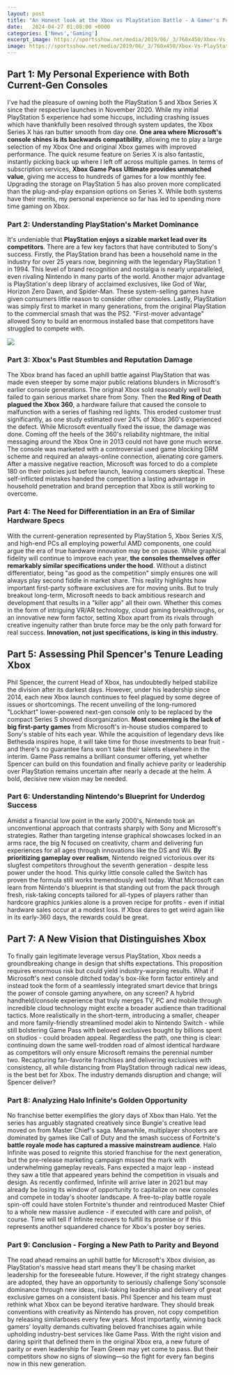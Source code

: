 ```yaml
---
layout: post
title: "An Honest look at the Xbox vs PlayStation Battle - A Gamer's Perspective"
date:   2024-04-27 01:08:00 +0000
categories: ['News','Gaming']
excerpt_image: https://sportsshow.net/media/2019/06/_3/760x450/Xbox-Vs-PlayStation-Features.jpg
image: https://sportsshow.net/media/2019/06/_3/760x450/Xbox-Vs-PlayStation-Features.jpg
---
```


## Part 1: My Personal Experience with Both Current-Gen Consoles
I've had the pleasure of owning both the PlayStation 5 and Xbox Series X since their respective launches in November 2020. While my initial PlayStation 5 experience had some hiccups, including crashing issues which have thankfully been resolved through system updates, the Xbox Series X has ran butter smooth from day one. **One area where Microsoft's console shines is its backwards compatibility**, allowing me to play a large selection of my Xbox One and original Xbox games with improved performance. The quick resume feature on Series X is also fantastic, instantly picking back up where I left off across multiple games. In terms of subscription services, **Xbox Game Pass Ultimate provides unmatched value**, giving me access to hundreds of games for a low monthly fee. Upgrading the storage on PlayStation 5 has also proven more complicated than the plug-and-play expansion options on Series X. While both systems have their merits, my personal experience so far has led to spending more time gaming on Xbox.
### Part 2: Understanding PlayStation's Market Dominance
It's undeniable that **PlayStation enjoys a sizable market lead over its competitors**. There are a few key factors that have contributed to Sony's success. Firstly, the PlayStation brand has been a household name in the industry for over 25 years now, beginning with the legendary PlayStation 1 in 1994. This level of brand recognition and nostalgia is nearly unparalleled, even rivaling Nintendo in many parts of the world. Another major advantage is PlayStation's deep library of acclaimed exclusives, like God of War, Horizon Zero Dawn, and Spider-Man. These system-selling games have given consumers little reason to consider other consoles. Lastly, PlayStation was simply first to market in many generations, from the original PlayStation to the commercial smash that was the PS2. "First-mover advantage" allowed Sony to build an enormous installed base that competitors have struggled to compete with.

![](https://www.theperspective.com/wp-content/uploads/2017/09/xboxplaystation2.jpg)
### Part 3: Xbox's Past Stumbles and Reputation Damage  
The Xbox brand has faced an uphill battle against PlayStation that was made even steeper by some major public relations blunders in Microsoft's earlier console generations. The original Xbox sold reasonably well but failed to gain serious market share from Sony. Then the **Red Ring of Death plagued the Xbox 360**, a hardware failure that caused the console to malfunction with a series of flashing red lights. This eroded customer trust significantly, as one study estimated over 24% of Xbox 360's experienced the defect. While Microsoft eventually fixed the issue, the damage was done. Coming off the heels of the 360's reliability nightmare, the initial messaging around the Xbox One in 2013 could not have gone much worse. The console was marketed with a controversial used game blocking DRM scheme and required an always-online connection, alienating core gamers. After a massive negative reaction, Microsoft was forced to do a complete 180 on their policies just before launch, leaving consumers skeptical. These self-inflicted mistakes handed the competition a lasting advantage in household penetration and brand perception that Xbox is still working to overcome. 
### Part 4: The Need for Differentiation in an Era of Similar Hardware Specs
With the current-generation represented by PlayStation 5, Xbox Series X/S, and high-end PCs all employing powerful AMD components, one could argue the era of true hardware innovation may be on pause. While graphical fidelity will continue to improve each year, **the consoles themselves offer remarkably similar specifications under the hood**. Without a distinct differentiator, being "as good as the competition" simply ensures one will always play second fiddle in market share. This reality highlights how important first-party software exclusives are for moving units. But to truly breakout long-term, Microsoft needs to back ambitious research and development that results in a "killer app" all their own. Whether this comes in the form of intriguing VR/AR technology, cloud gaming breakthroughs, or an innovative new form factor, setting Xbox apart from its rivals through creative ingenuity rather than brute force may be the only path forward for real success. **Innovation, not just specifications, is king in this industry.**
## Part 5: Assessing Phil Spencer's Tenure Leading Xbox
Phil Spencer, the current Head of Xbox, has undoubtedly helped stabilize the division after its darkest days. However, under his leadership since 2014, each new Xbox launch continues to feel plagued by some degree of issues or shortcomings. The recent unveiling of the long-rumored "Lockhart" lower-powered next-gen console only to be replaced by the compact Series S showed disorganization. **Most concerning is the lack of big first-party games** from Microsoft's in-house studios compared to Sony's stable of hits each year. While the acquisition of legendary devs like Bethesda inspires hope, it will take time for those investments to bear fruit - and there's no guarantee fans won't take their talents elsewhere in the interim. Game Pass remains a brilliant consumer offering, yet whether Spencer can build on this foundation and finally achieve parity or leadership over PlayStation remains uncertain after nearly a decade at the helm. A bold, decisive new vision may be needed.
### Part 6: Understanding Nintendo's Blueprint for Underdog Success  
Amidst a financial low point in the early 2000's, Nintendo took an unconventional approach that contrasts sharply with Sony and Microsoft's strategies. Rather than targeting intense graphical showcases locked in an arms race, the big N focused on creativity, charm and delivering fun experiences for all ages through innovations like the DS and Wii. **By prioritizing gameplay over realism**, Nintendo reigned victorious over its slugfest competitors throughout the seventh generation - despite less power under the hood. This quirky little console called the Switch has proven the formula still works tremendously well today. What Microsoft can learn from Nintendo's blueprint is that standing out from the pack through fresh, risk-taking concepts tailored for all-types of players rather than hardcore graphics junkies alone is a proven recipe for profits - even if initial hardware sales occur at a modest loss. If Xbox dares to get weird again like in its early-360 days, the rewards could be great. 
## Part 7: A New Vision that Distinguishes Xbox  
To finally gain legitimate leverage versus PlayStation, Xbox needs a groundbreaking change in design that shifts expectations. This proposition requires enormous risk but could yield industry-warping results. What if Microsoft's next console ditched today's box-like form factor entirely and instead took the form of a seamlessly integrated smart device that brings the power of console gaming anywhere, on any screen? A hybrid handheld/console experience that truly merges TV, PC and mobile through incredible cloud technology might excite a broader audience than traditional tactics. More realistically in the short-term, introducing a smaller, cheaper and more family-friendly streamlined model akin to Nintendo Switch - while still bolstering Game Pass with beloved exclusives bought by billions spent on studios - could broaden appeal. Regardless the path, one thing is clear: continuing down the same well-trodden road of almost identical hardware as competitors will only ensure Microsoft remains the perennial number two. Recapturing fan-favorite franchises and delivering exclusives with consistency, all while distancing from PlayStation through radical new ideas, is the best bet for Xbox. The industry demands disruption and change; will Spencer deliver? 
### Part 8: Analyzing Halo Infinite's Golden Opportunity
No franchise better exemplifies the glory days of Xbox than Halo. Yet the series has arguably stagnated creatively since Bungie's creative lead moved on from Master Chief's saga. Meanwhile, multiplayer shooters are dominated by games like Call of Duty and the smash success of Fortnite's **battle royale mode has captured a massive mainstream audience**. Halo Infinite was posed to reignite this storied franchise for the next generation, but the pre-release marketing campaign missed the mark with underwhelming gameplay reveals. Fans expected a major leap - instead they saw a title that appeared years behind the competition in visuals and design. As recently confirmed, Infinite will arrive later in 2021 but may already be losing its window of opportunity to capitalize on new consoles and compete in today's shooter landscape. A free-to-play battle royale spin-off could have stolen Fortnite's thunder and reintroduced Master Chief to a whole new massive audience - if executed with care and polish, of course. Time will tell if Infinite recovers to fulfill its promise or if this represents another squandered chance for Xbox's poster boy series. 
### Part 9: Conclusion - Forging a New Path to Parity and Beyond
The road ahead remains an uphill battle for Microsoft's Xbox division, as PlayStation's massive head start means they'll be chasing market leadership for the foreseeable future. However, if the right strategy changes are adopted, they have an opportunity to seriously challenge Sony'sconsole dominance through new ideas, risk-taking leadership and delivery of great exclusive games on a consistent basis. Phil Spencer and his team must rethink what Xbox can be beyond iterative hardware. They should break conventions with creativity as Nintendo has proven, not copy competition by releasing similarboxes every few years. Most importantly, winning back gamers' loyalty demands cultivating beloved franchises again while upholding industry-best services like Game Pass. With the right vision and daring spirit that defined them in the original Xbox era, a new future of parity or even leadership for Team Green may yet come to pass. But their competitors show no signs of slowing—so the fight for every fan begins now in this new generation.